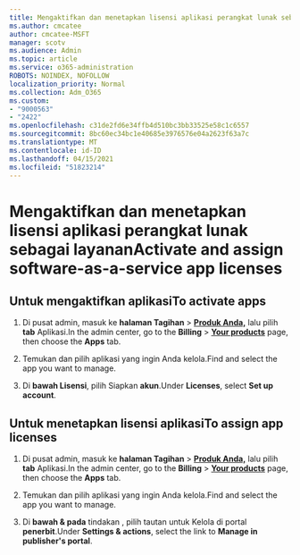 ```yaml
---
title: Mengaktifkan dan menetapkan lisensi aplikasi perangkat lunak sebagai layanan
ms.author: cmcatee
author: cmcatee-MSFT
manager: scotv
ms.audience: Admin
ms.topic: article
ms.service: o365-administration
ROBOTS: NOINDEX, NOFOLLOW
localization_priority: Normal
ms.collection: Adm_O365
ms.custom:
- "9000563"
- "2422"
ms.openlocfilehash: c31de2fd6e34ffb4d510bc3bb33525e58c1c6557
ms.sourcegitcommit: 8bc60ec34bc1e40685e3976576e04a2623f63a7c
ms.translationtype: MT
ms.contentlocale: id-ID
ms.lasthandoff: 04/15/2021
ms.locfileid: "51823214"
---
```

# <a name="activate-and-assign-software-as-a-service-app-licenses"></a><span data-ttu-id="227b5-102">Mengaktifkan dan menetapkan lisensi aplikasi perangkat lunak sebagai layanan</span><span class="sxs-lookup"><span data-stu-id="227b5-102">Activate and assign software-as-a-service app licenses</span></span> 

## <a name="to-activate-apps"></a><span data-ttu-id="227b5-103">Untuk mengaktifkan aplikasi</span><span class="sxs-lookup"><span data-stu-id="227b5-103">To activate apps</span></span>

1. <span data-ttu-id="227b5-104">Di pusat admin, masuk ke **halaman Tagihan**  >  **[Produk Anda,](https://go.microsoft.com/fwlink/p/?linkid=842054)** lalu pilih **tab** Aplikasi.</span><span class="sxs-lookup"><span data-stu-id="227b5-104">In the admin center, go to the **Billing** > **[Your products](https://go.microsoft.com/fwlink/p/?linkid=842054)** page, then choose the **Apps** tab.</span></span>

2. <span data-ttu-id="227b5-105">Temukan dan pilih aplikasi yang ingin Anda kelola.</span><span class="sxs-lookup"><span data-stu-id="227b5-105">Find and select the app you want to manage.</span></span>

3. <span data-ttu-id="227b5-106">Di **bawah Lisensi**, pilih Siapkan **akun**.</span><span class="sxs-lookup"><span data-stu-id="227b5-106">Under **Licenses**, select **Set up account**.</span></span>  

## <a name="to-assign-app-licenses"></a><span data-ttu-id="227b5-107">Untuk menetapkan lisensi aplikasi</span><span class="sxs-lookup"><span data-stu-id="227b5-107">To assign app licenses</span></span>

1. <span data-ttu-id="227b5-108">Di pusat admin, masuk ke **halaman Tagihan**  >  **[Produk Anda,](https://go.microsoft.com/fwlink/p/?linkid=842054)** lalu pilih **tab** Aplikasi.</span><span class="sxs-lookup"><span data-stu-id="227b5-108">In the admin center, go to the **Billing** > **[Your products](https://go.microsoft.com/fwlink/p/?linkid=842054)** page, then choose the **Apps** tab.</span></span>

2. <span data-ttu-id="227b5-109">Temukan dan pilih aplikasi yang ingin Anda kelola.</span><span class="sxs-lookup"><span data-stu-id="227b5-109">Find and select the app you want to manage.</span></span>  

3. <span data-ttu-id="227b5-110">Di **bawah & pada** tindakan , pilih tautan untuk Kelola di portal **penerbit**.</span><span class="sxs-lookup"><span data-stu-id="227b5-110">Under **Settings & actions**, select the link to **Manage in publisher's portal**.</span></span>